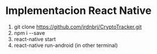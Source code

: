 # Implementacion React Native
1. git clone https://github.com/jrdnbrj/CryptoTracker.git
2. npm i --save
3. react-native start
4. react-native run-android (in other terminal)
